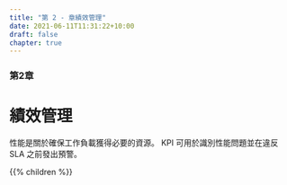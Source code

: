 ```yaml
---
title: "第 2 - 章績效管理"
date: 2021-06-11T11:31:22+10:00
draft: false
chapter: true
---
```


### 第2章

# 績效管理

性能是關於確保工作負載獲得必要的資源。 KPI 可用於識別性能問題並在違反 SLA 之前發出預警。

{{% children  %}}